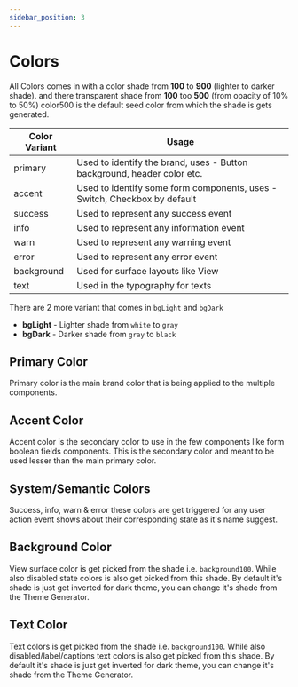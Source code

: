 ```yaml
---
sidebar_position: 3
---
```


# Colors

All Colors comes in with a color shade from **100** to **900** (lighter to darker shade). and there transparent shade from **100** too **500** (from opacity of 10% to 50%)
color500 is the default seed color from which the shade is gets generated.

| Color Variant | Usage                                                                     |
| ------------- | ------------------------------------------------------------------------- |
| primary       | Used to identify the brand, uses - Button background, header color etc.   |
| accent        | Used to identify some form components, uses - Switch, Checkbox by default |
| success       | Used to represent any success event                                       |
| info          | Used to represent any information event                                   |
| warn          | Used to represent any warning event                                       |
| error         | Used to represent any error event                                         |
| background    | Used for surface layouts like View                                        |
| text          | Used in the typography for texts                                          |

There are 2 more variant that comes in `bgLight` and `bgDark`

- **bgLight** - Lighter shade from `white` to `gray`
- **bgDark** - Darker shade from `gray` to `black`

## Primary Color

Primary color is the main brand color that is being applied to the multiple components.

## Accent Color

Accent color is the secondary color to use in the few components like form boolean fields components. This is the secondary color and meant to be used lesser than the main primary color.

## System/Semantic Colors

Success, info, warn & error these colors are get triggered for any user action event shows about their corresponding state as it's name suggest.

## Background Color

View surface color is get picked from the shade i.e. `background100`. While also disabled state colors is also get picked from this shade.
By default it's shade is just get inverted for dark theme, you can change it's shade from the Theme Generator.

## Text Color

Text colors is get picked from the shade i.e. `background100`. While also disabled/label/captions text colors is also get picked from this shade.
By default it's shade is just get inverted for dark theme, you can change it's shade from the Theme Generator.
